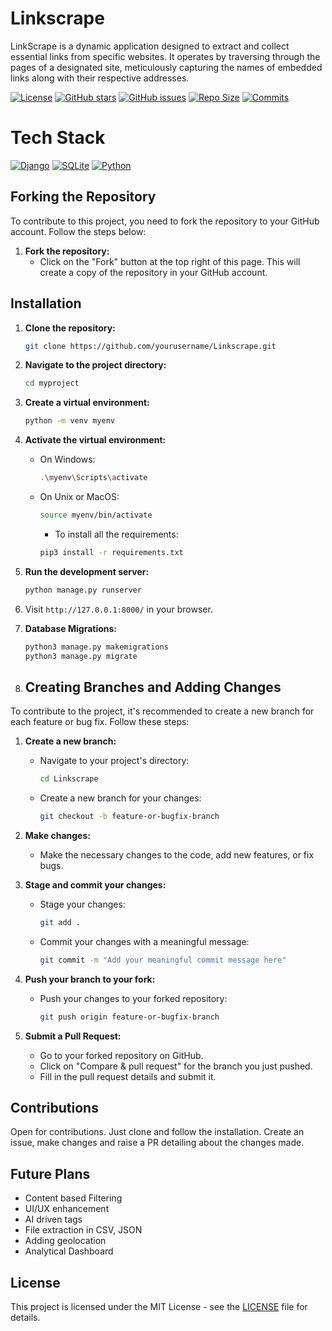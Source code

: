 # Linkscrape
LinkScrape is a dynamic application designed to extract and collect essential links from specific websites. It operates by traversing through the pages of a designated site, meticulously capturing the names of embedded links along with their respective addresses. 


[![License](https://img.shields.io/badge/License-MIT-blue.svg)](LICENSE)
[![GitHub stars](https://img.shields.io/github/stars/Shreya111111/Linkscrape.svg)](https://github.com/Shreya111111/Linkscrape/stargazers)
[![GitHub issues](https://img.shields.io/github/issues/Shreya111111/Linkscrape.svg)](https://github.com/Shreya111111/Linkscrape/issues)
[![Repo Size](https://img.shields.io/github/repo-size/Shreya111111/Linkscrape?color=orange)](https://github.com/Shreya111111/Linkscrape)
[![Commits](https://img.shields.io/github/commit-activity/y/Shreya111111/Linkscrape?color=blue)](https://github.com/Shreya111111/Linkscrape/commits)


# Tech Stack

[![Django](https://img.shields.io/badge/Django-3.2-green?logo=django&logoColor=white)](https://www.djangoproject.com/)
[![SQLite](https://img.shields.io/badge/SQLite-3-blue?logo=sqlite&logoColor=white)](https://www.sqlite.org/index.html)
[![Python](https://img.shields.io/badge/Python-3.8-blue?logo=python&logoColor=white)](https://www.python.org/)

## Forking the Repository

To contribute to this project, you need to fork the repository to your GitHub account. Follow the steps below:

1. **Fork the repository:**
   - Click on the "Fork" button at the top right of this page. This will create a copy of the repository in your GitHub account.

## Installation

1. **Clone the repository:**

    ```bash
    git clone https://github.com/yourusername/Linkscrape.git
    ```

2. **Navigate to the project directory:**

    ```bash
    cd myproject
    ```

3. **Create a virtual environment:**

    ```bash
    python -m venv myenv
    ```

4. **Activate the virtual environment:**

    - On Windows:

        ```bash
        .\myenv\Scripts\activate
        ```

    - On Unix or MacOS:

        ```bash
        source myenv/bin/activate
        ```
        
        - To install all the requirements:
         ```bash
        pip3 install -r requirements.txt
        ```

5. **Run the development server:**

    ```bash
    python manage.py runserver
    ```

6. Visit `http://127.0.0.1:8000/` in your browser.
7. **Database Migrations:**
    ```bash
    python3 manage.py makemigrations
    python3 manage.py migrate
   ```

9. ## Creating Branches and Adding Changes

To contribute to the project, it's recommended to create a new branch for each feature or bug fix. Follow these steps:

1. **Create a new branch:**
   - Navigate to your project's directory:

     ```bash
     cd Linkscrape
     ```

   - Create a new branch for your changes:

     ```bash
     git checkout -b feature-or-bugfix-branch
     ```

2. **Make changes:**
   - Make the necessary changes to the code, add new features, or fix bugs.

3. **Stage and commit your changes:**
   - Stage your changes:

     ```bash
     git add .
     ```

   - Commit your changes with a meaningful message:

     ```bash
     git commit -m "Add your meaningful commit message here"
     ```

4. **Push your branch to your fork:**
   - Push your changes to your forked repository:

     ```bash
     git push origin feature-or-bugfix-branch
     ```

5. **Submit a Pull Request:**
   - Go to your forked repository on GitHub.
   - Click on "Compare & pull request" for the branch you just pushed.
   - Fill in the pull request details and submit it.

## Contributions
Open for contributions. Just clone and follow the installation. Create an issue, make changes and raise a PR detailing about the changes made.

## Future Plans
- Content based Filtering
- UI/UX enhancement
- AI driven tags
- File extraction in CSV, JSON
- Adding geolocation
- Analytical Dashboard

## License

This project is licensed under the MIT License - see the [LICENSE](LICENSE) file for details.
